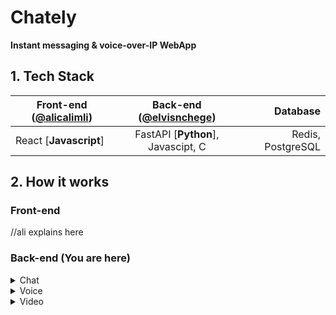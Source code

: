 # Chately
**Instant messaging & voice-over-IP WebApp**

## 1. Tech Stack
| Front-end ([@alicalimli](https://github.com/alicalimli)) | Back-end ([@elvisnchege](https://github.com/elvisnchege))              | Database          |
| ------------------------ |:-----------------------------------:| -----------------:|
| React [**Javascript**]   | FastAPI [**Python**], Javascipt, C  | Redis, PostgreSQL |

## 2. How it works
### Front-end
//ali explains here


### Back-end (You are here)

<details>
<summary>Chat</summary>
Messages are transfered in realtime using [WebSockets](https://developer.mozilla.org/en-US/docs/Web/API/WebSockets_API) . <br>

![](https://pbs.twimg.com/media/FVGkQfOWUAA0zpE?format=png&name=large)
![WebSockets](https://upload.wikimedia.org/wikipedia/commons/1/10/Websocket_connection.png)
</details>

<details>
<summary>Voice</summary>
...
</details>

<details>
<summary>Video</summary>
WebRTC
</details>
